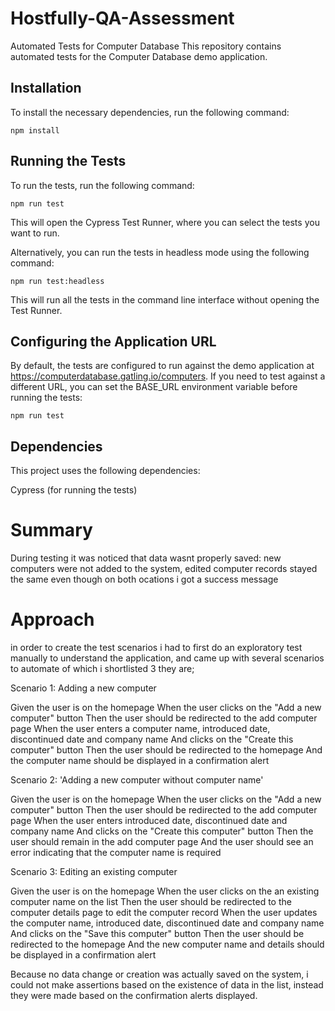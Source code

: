 # Hostfully-QA-Assessment


Automated Tests for Computer Database
This repository contains automated tests for the Computer Database demo application.

## Installation
To install the necessary dependencies, run the following command:


```npm install```

## Running the Tests
To run the tests, run the following command:

```npm run test```

This will open the Cypress Test Runner, where you can select the tests you want to run.

Alternatively, you can run the tests in headless mode using the following command:


```npm run test:headless```

This will run all the tests in the command line interface without opening the Test Runner.

## Configuring the Application URL
By default, the tests are configured to run against the demo application at https://computerdatabase.gatling.io/computers. If you need to test against a different URL, you can set the BASE_URL environment variable before running the tests:


```npm run test```

## Dependencies 

This project uses the following dependencies:

Cypress (for running the tests)


# Summary

During testing it was noticed that data wasnt properly saved: new computers were not added to the system, edited computer records stayed the same even though on both ocations i got a success message


# Approach 

in order to create the test scenarios i had to first do an exploratory test manually to understand the application, and came up with several scenarios to automate of which i shortlisted 3 they are;

Scenario 1: Adding a new computer

Given the user is on the homepage
When the user clicks on the "Add a new computer" button
Then the user should be redirected to the add computer page
When the user enters a computer name, introduced date, discontinued date and company name
And clicks on the "Create this computer" button
Then the user should be redirected to the homepage
And the computer name should be displayed in a confirmation alert

Scenario 2: 'Adding a new computer without computer name'

Given the user is on the homepage
When the user clicks on the "Add a new computer" button
Then the user should be redirected to the add computer page
When the user enters introduced date, discontinued date and company name
And clicks on the "Create this computer" button
Then the user should remain in the add computer page
And the user should see an error indicating that the computer name is required


Scenario 3: Editing an existing computer

Given the user is on the homepage
When the user clicks on the an existing computer name on the list
Then the user should be redirected to the computer details page to edit the computer record
When the user updates the computer name, introduced date, discontinued date and company name
And clicks on the "Save this computer" button
Then the user should be redirected to the homepage
And the new computer name and details should be displayed in a confirmation alert


Because no data change or creation was actually saved on the system, i could not make assertions based on the existence of data in the list, instead they were made based on the confirmation alerts displayed.

